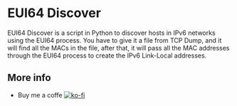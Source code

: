 # EUI64 Discover
EUI64 Discover is a script in Python to discover hosts in IPv6 networks using the EUI64 process. You have to give it a file from TCP Dump, and it will find all the MACs in the file, after that, it will pass all the MAC addresses through the EUI64 process to create the IPv6 Link-Local addresses.

## More info
- Buy me a coffe [![ko-fi](https://www.ko-fi.com/img/githubbutton_sm.svg)](https://ko-fi.com/U7U01LTQB)
